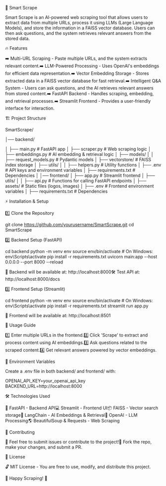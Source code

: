 🚀 Smart Scrape

Smart Scrape is an AI-powered web scraping tool that allows users to extract data from multiple URLs, process it using LLMs (Large Language Models), and store the information in a FAISS vector database. Users can then ask questions, and the system retrieves relevant answers from the stored data.

🔥 Features

➡️ Multi-URL Scraping - Paste multiple URLs, and the system extracts relevant content.➡️ LLM-Powered Processing - Uses OpenAI's embeddings for efficient data representation.➡️ Vector Embedding Storage - Stores extracted data in a FAISS vector database for fast retrieval.➡️ Intelligent Q&A System - Users can ask questions, and the AI retrieves relevant answers from stored content.➡️ FastAPI Backend - Handles scraping, embedding, and retrieval processes.➡️ Streamlit Frontend - Provides a user-friendly interface for interaction.

🏗 Project Structure

SmartScrape/

│── backend/

│   ├── main.py 
                                # FastAPI app
│   ├── scraper.py              # Web scraping logic
│   ├── embeddings.py           # AI embedding & retrieval logic
│   ├── models/
│   │   ├── request_models.py   # Pydantic models
│   ├── vectorstore/            # FAISS index storage
│   ├── utils/
│   │   ├── helpers.py          # Utility functions
│   ├── .env                    # API keys and environment variables
│   ├── requirements.txt        # Dependencies
│
│── frontend/
│   ├── app.py                  # Streamlit frontend
│   ├── utils/
│   │   ├── api.py              # Functions for calling FastAPI endpoints
│   ├── assets/                 # Static files (logos, images)
│   ├── .env                    # Frontend environment variables
│   ├── requirements.txt        # Dependencies

⚡ Installation & Setup

1️⃣ Clone the Repository

git clone https://github.com/yourusername/SmartScrape.git
cd SmartScrape

2️⃣ Backend Setup (FastAPI)

cd backend
python -m venv env
source env/bin/activate  # On Windows: env\Scripts\activate
pip install -r requirements.txt
uvicorn main:app --host 0.0.0.0 --port 8000 --reload

🔗 Backend will be available at: http://localhost:8000🛠 Test API at: http://localhost:8000/docs

3️⃣ Frontend Setup (Streamlit)

cd frontend
python -m venv env
source env/bin/activate  # On Windows: env\Scripts\activate
pip install -r requirements.txt
streamlit run app.py

🔗 Frontend will be available at: http://localhost:8501

🎯 Usage Guide

1️⃣ Enter multiple URLs in the frontend.2️⃣ Click 'Scrape' to extract and process content using AI embeddings.3️⃣ Ask questions related to the scraped content.4️⃣ Get relevant answers powered by vector embeddings.

📁 Environment Variables

Create a .env file in both backend/ and frontend/ with:

OPENAI_API_KEY=your_openai_api_key
BACKEND_URL=http://localhost:8000

🛠 Technologies Used

🚀 FastAPI - Backend API💻 Streamlit - Frontend UI📦 FAISS - Vector search storage🧠 LangChain - AI Embeddings & Retrieval🤖 OpenAI - LLM Processing🌎 BeautifulSoup & Requests - Web Scraping

🤝 Contributing

🔹 Feel free to submit issues or contribute to the project!🔹 Fork the repo, make your changes, and submit a PR.

📜 License

🔓 MIT License - You are free to use, modify, and distribute this project.

🚀 Happy Scraping! 🎯

